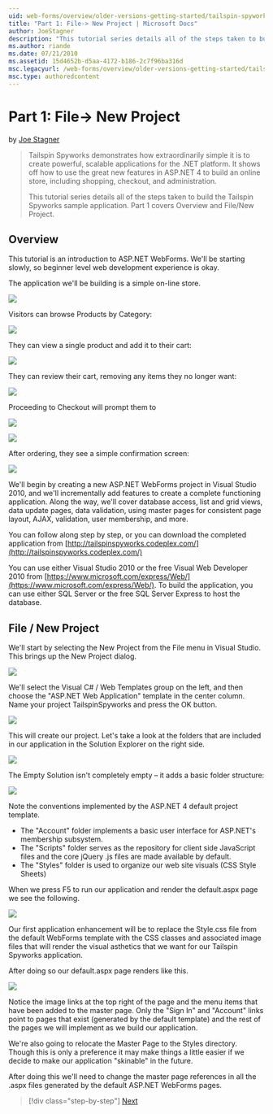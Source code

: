 ```yaml
---
uid: web-forms/overview/older-versions-getting-started/tailspin-spyworks/tailspin-spyworks-part-1
title: "Part 1: File-> New Project | Microsoft Docs"
author: JoeStagner
description: "This tutorial series details all of the steps taken to build the Tailspin Spyworks sample application. Part 1 covers Overview and File/New Project."
ms.author: riande
ms.date: 07/21/2010
ms.assetid: 15d4652b-d5aa-4172-b186-2c7f96ba316d
msc.legacyurl: /web-forms/overview/older-versions-getting-started/tailspin-spyworks/tailspin-spyworks-part-1
msc.type: authoredcontent
---
```

Part 1: File-> New Project
====================
by [Joe Stagner](https://github.com/JoeStagner)

> Tailspin Spyworks demonstrates how extraordinarily simple it is to create powerful, scalable applications for the .NET platform. It shows off how to use the great new features in ASP.NET 4 to build an online store, including shopping, checkout, and administration.
> 
> This tutorial series details all of the steps taken to build the Tailspin Spyworks sample application. Part 1 covers Overview and File/New Project.


## <a id="_Toc260221666"></a>  Overview

This tutorial is an introduction to ASP.NET WebForms. We'll be starting slowly, so beginner level web development experience is okay.

The application we'll be building is a simple on-line store.

![](tailspin-spyworks-part-1/_static/image1.jpg)


Visitors can browse Products by Category:

![](tailspin-spyworks-part-1/_static/image2.jpg)

They can view a single product and add it to their cart:

![](tailspin-spyworks-part-1/_static/image3.jpg)

They can review their cart, removing any items they no longer want:

![](tailspin-spyworks-part-1/_static/image4.jpg)

Proceeding to Checkout will prompt them to

![](tailspin-spyworks-part-1/_static/image5.jpg)

![](tailspin-spyworks-part-1/_static/image6.jpg)

After ordering, they see a simple confirmation screen:

![](tailspin-spyworks-part-1/_static/image7.jpg)


We'll begin by creating a new ASP.NET WebForms project in Visual Studio 2010, and we'll incrementally add features to create a complete functioning application. Along the way, we'll cover database access, list and grid views, data update pages, data validation, using master pages for consistent page layout, AJAX, validation, user membership, and more.

You can follow along step by step, or you can download the completed application from [http://tailspinspyworks.codeplex.com/](http://tailspinspyworks.codeplex.com/)

You can use either Visual Studio 2010 or the free Visual Web Developer 2010 from [https://www.microsoft.com/express/Web/](https://www.microsoft.com/express/Web/). To build the application, you can use either SQL Server or the free SQL Server Express to host the database.

## <a id="_Toc260221667"></a>  File / New Project

We'll start by selecting the New Project from the File menu in Visual Studio. This brings up the New Project dialog.

![](tailspin-spyworks-part-1/_static/image8.jpg)

We'll select the Visual C# / Web Templates group on the left, and then choose the "ASP.NET Web Application" template in the center column. Name your project TailspinSpyworks and press the OK button.

![](tailspin-spyworks-part-1/_static/image9.jpg)

This will create our project. Let's take a look at the folders that are included in our application in the Solution Explorer on the right side.

![](tailspin-spyworks-part-1/_static/image10.jpg)

The Empty Solution isn't completely empty – it adds a basic folder structure:

![](tailspin-spyworks-part-1/_static/image1.png)

Note the conventions implemented by the ASP.NET 4 default project template.

- The "Account" folder implements a basic user interface for ASP.NET's membership subsystem.
- The "Scripts" folder serves as the repository for client side JavaScript files and the core jQuery .js files are made available by default.
- The "Styles" folder is used to organize our web site visuals (CSS Style Sheets)

When we press F5 to run our application and render the default.aspx page we see the following.

![](tailspin-spyworks-part-1/_static/image11.jpg)

Our first application enhancement will be to replace the Style.css file from the default WebForms template with the CSS classes and associated image files that will render the visual asthetics that we want for our Tailspin Spyworks application.

After doing so our default.aspx page renders like this.

![](tailspin-spyworks-part-1/_static/image12.jpg)

Notice the image links at the top right of the page and the menu items that have been added to the master page. Only the "Sign In" and "Account" links point to pages that exist (generated by the default template) and the rest of the pages we will implement as we build our application.

We're also going to relocate the Master Page to the Styles directory. Though this is only a preference it may make things a little easier if we decide to make our application "skinable" in the future.

After doing this we'll need to change the master page references in all the .aspx files generated by the default ASP.NET WebForms pages.

> [!div class="step-by-step"]
> [Next](tailspin-spyworks-part-2.md)
